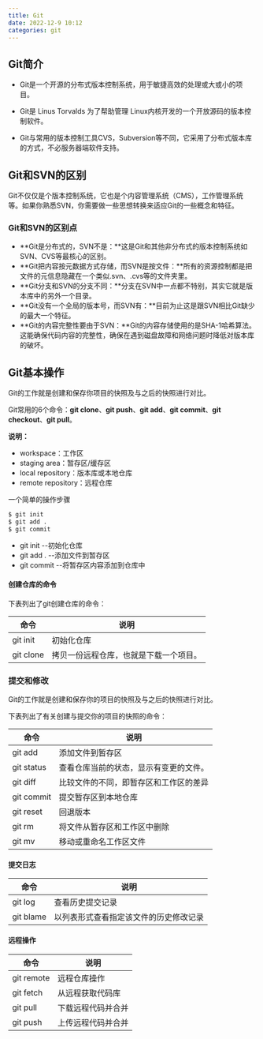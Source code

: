 ```yaml
---
title: Git
date: 2022-12-9 10:12
categories: git
---
```


## Git简介

- Git是一个开源的分布式版本控制系统，用于敏捷高效的处理或大或小的项目。

- Git是 Linus Torvalds 为了帮助管理 Linux内核开发的一个开放源码的版本控制软件。
- Git与常用的版本控制工具CVS，Subversion等不同，它采用了分布式版本库的方式，不必服务器端软件支持。

## Git和SVN的区别

Git不仅仅是个版本控制系统，它也是个内容管理系统（CMS），工作管理系统等。如果你熟悉SVN，你需要做一些思想转换来适应Git的一些概念和特征。

### Git和SVN的区别点

- **Git是分布式的，SVN不是：**这是Git和其他非分布式的版本控制系统如SVN、CVS等最核心的区别。
- **Git把内容按元数据方式存储，而SVN是按文件：**所有的资源控制都是把文件的元信息隐藏在一个类似.svn、.cvs等的文件夹里。
- **Git分支和SVN的分支不同：**分支在SVN中一点都不特别，其实它就是版本库中的另外一个目录。
- **Git没有一个全局的版本号，而SVN有：**目前为止这是跟SVN相比Git缺少的最大一个特征。
- **Git的内容完整性要由于SVN：**Git的内容存储使用的是SHA-1哈希算法。这能确保代码内容的完整性，确保在遇到磁盘故障和网络问题时降低对版本库的破坏。

<!-- more -->

## Git基本操作

Git的工作就是创建和保存你项目的快照及与之后的快照进行对比。

Git常用的6个命令：**git clone**、**git push**、**git add**、**git commit**、**git checkout**、**git pull**。

**说明：**

- workspace：工作区
- staging area：暂存区/缓存区
- local repository：版本库或本地仓库
- remote repository：远程仓库

一个简单的操作步骤

```bash
$ git init
$ git add .
$ git commit
```

- git init        --初始化仓库
- git add .     --添加文件到暂存区
- git commit --将暂存区内容添加到仓库中

#### 创建仓库的命令

下表列出了git创建仓库的命令：

| 命令      | 说明                                   |
| --------- | -------------------------------------- |
| git init  | 初始化仓库                             |
| git clone | 拷贝一份远程仓库，也就是下载一个项目。 |

### 提交和修改

Git的工作就是创建和保存你的项目的快照及与之后的快照进行对比。

下表列出了有关创建与提交你的项目的快照的命令：

| 命令       | 说明                                   |
| ---------- | -------------------------------------- |
| git add    | 添加文件到暂存区                       |
| git status | 查看仓库当前的状态，显示有变更的文件。 |
| git diff   | 比较文件的不同，即暂存区和工作区的差异 |
| git commit | 提交暂存区到本地仓库                   |
| git reset  | 回退版本                               |
| git rm     | 将文件从暂存区和工作区中删除           |
| git mv     | 移动或重命名工作区文件                 |

#### 提交日志

| 命令             | 说明                                   |
| ---------------- | -------------------------------------- |
| git log          | 查看历史提交记录                       |
| git blame <file> | 以列表形式查看指定该文件的历史修改记录 |

#### 远程操作

| 命令       | 说明               |
| ---------- | ------------------ |
| git remote | 远程仓库操作       |
| git fetch  | 从远程获取代码库   |
| git pull   | 下载远程代码并合并 |
| git push   | 上传远程代码并合并 |















